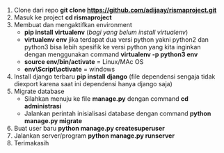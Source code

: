1. Clone dari repo **git clone https://github.com/adijaay/rismaproject.git**
2. Masuk ke project **cd rismaproject**
3. Membuat dan mengaktifkan environment
   - ****pip install virtualenv**** (_bagi yang belum install virtualenv_)
   - **virtualenv env** jika terdapat dua versi python yakni python2 dan python3 bisa lebih spesifik ke versi python yang kita inginkan dengan menggunakan command **virtualenv -p python3 env**
   - **source env/bin/activate** = Linux/MAc OS
   - **env\Script\activate** = windows
4. Install django terbaru **pip install django** (file dependensi sengaja tidak diexport karena saat ini dependensi hanya django saja)
5. Migrate database
   - Silahkan menuju ke file **manage.py** dengan command **cd administrasi**
   - Jalankan perintah inisialisasi database dengan command **python manage.py migrate**
6. Buat user baru **python manage.py createsuperuser**
7. Jalankan server/program **python manage.py runserver**
8. Terimakasih
